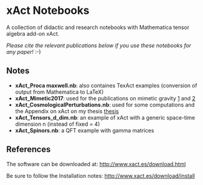 # xAct Notebooks

A collection of didactic and research notebooks with Mathematica tensor algebra add-on xAct.

*Please cite the relevant publications below if you use these notebooks for any paper!* :-)

## Notes

- **xAct_Proca maxwell.nb**: also containes TexAct examples (conversion of output from Mathematica to LaTeX)
- **xAct_Mimetic2017**: used for the publications on mimetic gravity [1](https://inspirehep.net/literature/1658923) and [2](https://inspirehep.net/literature/1703996)
- **xAct_CosmologicalPerturbations.nb**: used for some computations and the Appendix on xAct on my thesis [thesis](https://inspirehep.net/literature/1911570)
- **xAct_Tensors_d_dim.nb**: an example of xAct with a generic space-time dimension n (instead of fixed = 4)
- **xAct_Spinors.nb**: a QFT example with gamma matrices

## References

The software can be downloaded at:
http://www.xact.es/download.html

Be sure to follow the Installation notes:
http://www.xact.es/download/install
